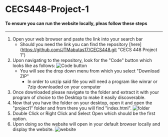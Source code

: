 # CECS448-Project-1
#### To ensure you can run the website locally, pleas follow these steps
---
1. Open your web browser and paste the link into your search bar
    * Should you need the link you can find the repository [here] (https://github.com/JTMabutas17/CECS448.git "CECS 448 Project 1")
2. Upon navigating to the repository, look for the "Code" button which looks like as follows: ![Code button](https://i.gyazo.com/6824b3f363807ca543fd469da472d0f2.png)
    * You will see the drop down menu from which you select "Download ZIP"
        * In order to unzip said file you will need a program like winrar or 7zip downloaded on your computer
3. Once downloaded please navigate to the folder and extract it with your program of choice to the Desktop to make it easily discoverable.
4. Now that you have the folder on your desktop, open it and open the "project1" folder and from there you will find "index.html".
![folder](https://i.gyazo.com/81c4b01c4ddc23d717cfcd4ef257b786.png)
5. Double Click or Right Click and Select Open which should be the first option.
6. Upon doing so the website will open in your default browser locally and display the website.
![website](https://i.gyazo.com/005a6c5375ff6410f3f48ccb138785b4.png)